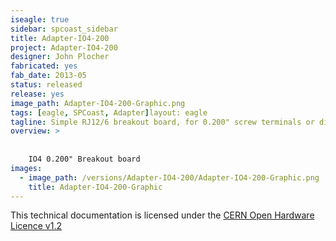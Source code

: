 ```yaml
---
iseagle: true
sidebar: spcoast_sidebar
title: Adapter-IO4-200
project: Adapter-IO4-200
designer: John Plocher
fabricated: yes
fab_date: 2013-05
status: released
release: yes
image_path: Adapter-IO4-200-Graphic.png
tags: [eagle, SPCoast, Adapter]layout: eagle
tagline: Simple RJ12/6 breakout board, for 0.200" screw terminals or direct wire soldering
overview: >
    
    
    IO4 0.200" Breakout board
images:
  - image_path: /versions/Adapter-IO4-200/Adapter-IO4-200-Graphic.png
    title: Adapter-IO4-200-Graphic
---
```



This technical documentation is licensed under the [CERN Open Hardware Licence v1.2](http://www.ohwr.org/attachments/2388/cern_ohl_v_1_2.txt)
